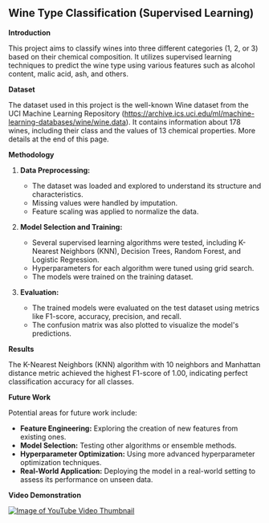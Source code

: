 ## Wine Type Classification (Supervised Learning)

**Introduction**

This project aims to classify wines into three different categories (1, 2, or 3) based on their chemical composition. It utilizes supervised learning techniques to predict the wine type using various features such as alcohol content, malic acid, ash, and others.

**Dataset**

The dataset used in this project is the well-known Wine dataset from the UCI Machine Learning Repository (<https://archive.ics.uci.edu/ml/machine-learning-databases/wine/wine.data>). It contains information about 178 wines, including their class and the values of 13 chemical properties.
More details at the end of this page.

**Methodology**

1.  **Data Preprocessing:**

      * The dataset was loaded and explored to understand its structure and characteristics.
      * Missing values were handled by imputation.
      * Feature scaling was applied to normalize the data.

2.  **Model Selection and Training:**

      * Several supervised learning algorithms were tested, including K-Nearest Neighbors (KNN), Decision Trees, Random Forest, and Logistic Regression.
      * Hyperparameters for each algorithm were tuned using grid search.
      * The models were trained on the training dataset.

3.  **Evaluation:**

      * The trained models were evaluated on the test dataset using metrics like F1-score, accuracy, precision, and recall.
      * The confusion matrix was also plotted to visualize the model's predictions.

**Results**

The K-Nearest Neighbors (KNN) algorithm with 10 neighbors and Manhattan distance metric achieved the highest F1-score of 1.00, indicating perfect classification accuracy for all classes.

**Future Work**

Potential areas for future work include:

  * **Feature Engineering:** Exploring the creation of new features from existing ones.
  * **Model Selection:** Testing other algorithms or ensemble methods.
  * **Hyperparameter Optimization:** Using more advanced hyperparameter optimization techniques.
  * **Real-World Application:** Deploying the model in a real-world setting to assess its performance on unseen data.

**Video Demonstration**

[![Image of YouTube Video Thumbnail](https://i.ytimg.com/vi/Fg_TTFAPT84/0.jpg)](https://www.youtube.com/watch?v=Fg_TTFAPT84)
